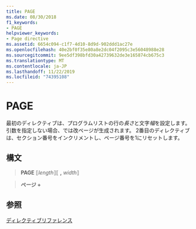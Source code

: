 ```yaml
---
title: PAGE
ms.date: 08/30/2018
f1_keywords:
- PAGE
helpviewer_keywords:
- Page directive
ms.assetid: 6654c094-c1f7-4d10-8d9d-902ddd1ac27e
ms.openlocfilehash: 40e2bf0f35e80a8e2dc04f2095c3e56048988e28
ms.sourcegitcommit: 9ee5df398bfd30a42739632de3e165874cb675c3
ms.translationtype: MT
ms.contentlocale: ja-JP
ms.lasthandoff: 11/22/2019
ms.locfileid: "74395108"
---
```

# <a name="page"></a>PAGE

最初のディレクティブは、プログラムリストの行の*長さ*と文字*幅*を設定します。 引数を指定しない場合、では改ページが生成されます。 2番目のディレクティブは、セクション番号をインクリメントし、ページ番号を1にリセットします。

## <a name="syntax"></a>構文

> **PAGE** ⟦*length*⟧⟦ __,__ *width*⟧

> **ページ +**

## <a name="see-also"></a>参照

[ディレクティブリファレンス](../../assembler/masm/directives-reference.md)

